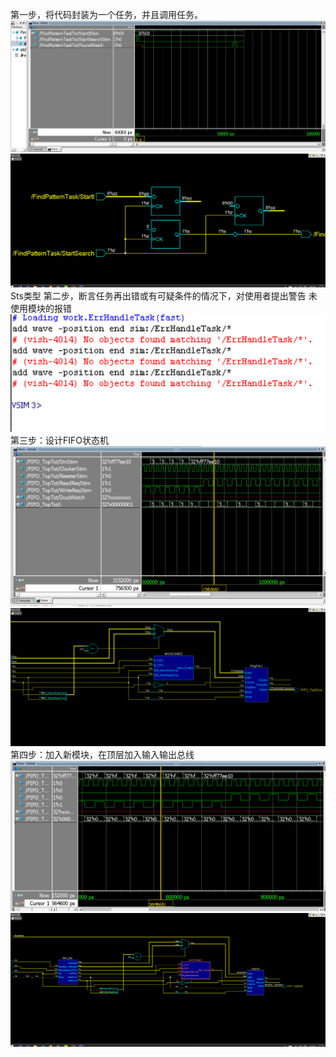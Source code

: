 第一步，将代码封装为一个任务，并且调用任务。
![](https://github.com/lizejia2361/-/blob/main/Lab11/%E7%AC%AC%E4%B8%80%E6%AD%A5%E6%B3%A2%E5%BD%A2.png)
![](https://github.com/lizejia2361/-/blob/main/Lab11/%E7%AC%AC%E4%B8%80%E6%AD%A5%E7%94%B5%E8%B7%AF.png)
Sts类型
第二步，断言任务再出错或有可疑条件的情况下，对使用者提出警告
未使用模块的报错
![](https://github.com/lizejia2361/-/blob/main/Lab11/%E6%8A%A5%E9%94%99.png)
第三步：设计FIFO状态机
![](https://github.com/lizejia2361/-/blob/main/Lab11/%E7%AC%AC%E4%B8%89%E6%AD%A5%E6%B3%A2%E5%BD%A2.png)
![](https://github.com/lizejia2361/-/blob/main/Lab11/%E7%AC%AC%E4%B8%89%E6%AD%A5%E7%94%B5%E8%B7%AF.png)
第四步：加入新模块，在顶层加入输入输出总线
![](https://github.com/lizejia2361/-/blob/main/Lab11/%E7%AC%AC%E5%9B%9B%E6%AD%A5%E6%B3%A2%E5%BD%A2.png)
![](https://github.com/lizejia2361/-/blob/main/Lab11/%E7%AC%AC%E5%9B%9B%E6%AD%A5%E7%94%B5%E8%B7%AF.png)
